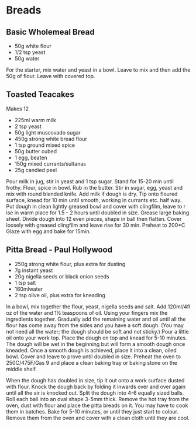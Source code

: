 # Breads

##  Basic Wholemeal Bread

* 50g white flour
* 1/2 tsp yeast
* 50g water

For the starter, mix water and yeast in a bowl. Leave to mix and then add the 50g of flour. Leave with covered top.

## Toasted Teacakes

Makes 12

* 225ml warm milk
* 2 tsp yeast
* 50g light muscovado sugar
* 450g strong white bread flour
* 1 tsp ground mixed spice
* 50g butter cubed
* 1 egg, beaten
* 150g mixed currants/sultanas
* 25g candied peel

Pour milk in jug, stir in yeast and 1 tsp sugar. Stand for 15-20 min until frothy.
Flour, spice in bowl. Rub in the butter.
Stir in sugar, egg, yeast and mix with round blended knife. Add milk if dough is dry.
Tip onto floured surface, knead for 10 min until smooth, working in currants etc. half way.
Put dough in clean lightly greased bowl and cover with clingfilm, leave to r ise in warm place for 1.5 - 2 hours until doubled in size.
Grease large baking sheet.
Divide dough into 12 even pieces, shape in ball then flatten.
Cover loosely with greased clingfilm and leave rise for 30 min.
Preheat to 200*C
Glaze with egg and bake for 15min.

##  Pitta Bread - Paul Hollywood

* 250g strong white flour, plus extra for dusting
* 7g instant yeast
* 20g nigella seeds or black onion seeds
* 1 tsp salt
* 160mlwater
* 2 tsp olive oil, plus extra for kneading

In a bowl, mix together the flour, yeast, nigella seeds and salt. Add 120ml/4fl oz of the water and 1½ teaspoons of oil. Using your fingers mix the ingredients together. Gradually add the remaining water and oil until all the flour has come away from the sides and you have a soft dough. (You may not need all the water; the dough should be soft and not sticky.)
Pour a little oil onto your work top. Place the dough on top and knead for 5-10 minutes. The dough will be wet in the beginning but will form a smooth dough once kneaded. Once a smooth dough is achieved, place it into a clean, oiled bowl. Cover and leave to prove until doubled in size.
Preheat the oven to 250C/475F/Gas 9 and place a clean baking tray or baking stone on the middle shelf.

When the dough has doubled in size, tip it out onto a work surface dusted with flour. Knock the dough back by folding it inwards over and over again until all the air is knocked out. Split the dough into 4-6 equally sized balls. Roll each ball into an oval shape 3-5mm thick.
Remove the hot tray from the oven, dust with flour and place the pitta breads on it. You may have to cook them in batches.
Bake for 5-10 minutes, or until they just start to colour. Remove them from the oven and cover with a clean cloth until they are cool.
